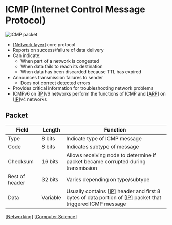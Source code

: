 # ICMP (Internet Control Message Protocol)

![ICMP packet](/assets/second-brain/2020-09-29-17-43-43.png)

- [[Network layer]] core protocol
- Reports on success/failure of data delivery
- Can indicate:
  - When part of a network is congested
  - When data fails to reach its destination
  - When data has been discarded because TTL has expired
- Announces transmission failures to sender
  - Does not correct detected errors
- Provides critical information for troubleshooting network problems
- ICMPv6 on [[IP]]v6 networks perform the functions of ICMP and [[ARP]] on [[IP]]v4 networks

## Packet

| Field          | Length   | Function                                                                                                      |
| -------------- | -------- | ------------------------------------------------------------------------------------------------------------- |
| Type           | 8 bits   | Indicate type of ICMP message                                                                                 |
| Code           | 8 bits   | Indicates subtype of message                                                                                  |
| Checksum       | 16 bits  | Allows receiving node to determine if packet became corrupted during transmission                             |
| Rest of header | 32 bits  | Varies depending on type/subtype                                                                              |
| Data           | Variable | Usually contains [[IP]] header and first 8 bytes of data portion of [[IP]] packet that triggered ICMP message |

[[Networking]] [[Computer Science]]

[//begin]: # "Autogenerated link references for markdown compatibility"
[Network layer]: network-layer "Network Layer (Layer 3)"
[IP]: ip "IP (Internet Protocol)"
[ARP]: arp "ARP (Address Resolution Protocol)"
[Networking]: networking "Networking"
[Computer Science]: computer-science "Computer Science"
[//end]: # "Autogenerated link references"